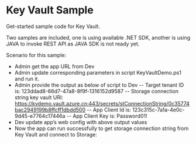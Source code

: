 # Key Vault Sample
Get-started sample code for Key Vault.

Two samples are included, one is using available .NET SDK, another is using JAVA to invoke REST API as JAVA SDK is not ready yet.

Scenario for this sample:
- Admin get the app URL from Dev
- Admin update corresponding parameters in script KeyVaultDemo.ps1 and run it.
- Admin provide the output as below of script to Dev
-- Target tenant ID is: 123ddad8-66d7-47a8-8f9f-1316152d9587
-- Storage connection string key vault URI: https://kvdemo.vault.azure.cn:443/secrets/stConnectionString/0c35774bac2949199b8ffcff1dbdd500
-- App Client Id is: 123c315c-7a1a-4e0c-9d45-e7764c17446a
-- App Client Key is: Password01!
- Dev update app’s web config with above output values
- Now the app can run successfully to get storage connection string from Key Vault and connect to Storage: